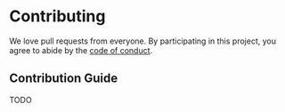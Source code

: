 # Contributing

We love pull requests from everyone. By participating in this project, you
agree to abide by the [code of conduct](CODE_OF_CONDUCT.md).

## Contribution Guide

TODO